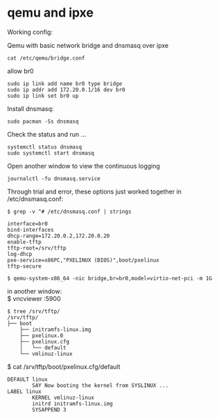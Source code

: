 # qemu and ipxe


Working config:

Qemu with basic network bridge and dnsmasq over ipxe

```
cat /etc/qemu/bridge.conf
```
allow br0



```
sudo ip link add name br0 type bridge    
sudo ip addr add 172.20.0.1/16 dev br0    
sudo ip link set br0 up    
```

Install dnsmasq:
```
sudo pacman -Ss dnsmasq
```
Check the status and run ...
```
systemctl status dnsmasq  
sudo systemctl start dnsmasq  
```
Open another window to view the continuous logging
```
journalctl -fu dnsmasq.service  
```

Through trial and error, these options just worked together in /etc/dnsmasq.conf: 
```
$ grep -v ^# /etc/dnsmasq.conf | strings
```  
```
interface=br0  
bind-interfaces  
dhcp-range=172.20.0.2,172.20.0.20  
enable-tftp  
tftp-root=/srv/tftp  
log-dhcp  
pxe-service=x86PC,"PXELINUX (BIOS)",boot/pxelinux  
tftp-secure  
```
```
$ qemu-system-x86_64 -nic bridge,br=br0,model=virtio-net-pci -m 1G
```
in another window:  <br>
$ vncviewer :5900



```
$ tree /srv/tftp/  
/srv/tftp/  
├── boot  
    ├── initramfs-linux.img  
    ├── pxelinux.0  
    ├── pxelinux.cfg  
    │   └── default  
    └── vmlinuz-linux  
```
$ cat /srv/tftp/boot/pxelinux.cfg/default   
```
DEFAULT linux  
        SAY Now booting the kernel from SYSLINUX ...  
LABEL linux  
        KERNEL vmlinuz-linux  
        initrd initramfs-linux.img  
        SYSAPPEND 3  
```


